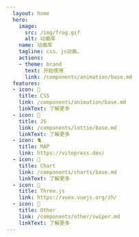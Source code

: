 ```yaml
---
  layout: home
  hero:
    image: 
      src: /img/frog.gif
      alt: 动画库
    name: 动画库
    tagline: css、js动画。
    actions:
    - theme: brand
      text: 开始使用
      link: /components/animation/base.md
  features:
  - icon: 🐸
    title: CSS
    link: /components/animation/base.md
    linkText: 了解更多
  - icon: 🦊
    title: JS
    link: /components/lottie/base.md
    linkText: 了解更多
  - icon: 🐈
    title: MAP
    link: https://vitepress.dev/
  - icon: 🐏
    title: Chart
    link: /components/charts/base.md
    linkText: 了解更多
  - icon: 🐇
    title: Three.js
    link: https://vuex.vuejs.org/zh/
  - icon: 🐬
    title: Other
    link: /components/other/swiper.md
    linkText: 了解更多
---
```

<style>
:root {
  --vp-home-hero-name-color: transparent;
  --vp-home-hero-name-background: -webkit-linear-gradient(315deg, #42d392 25%, #647eff);
  --vp-home-hero-image-background-image: linear-gradient(315deg, #42d392 25%, #647eff);
  --vp-home-hero-image-filter: blur(56px);
}
.image-bg {
  position: absolute;
  top: 50%;
  left: 50%;
  border-radius: 50%;
  width: 192px;
  height: 192px;
  background-image: var(--vp-home-hero-image-background-image);
  filter: var(--vp-home-hero-image-filter);
  transform: translate(-50%, -50%);
}
</style>